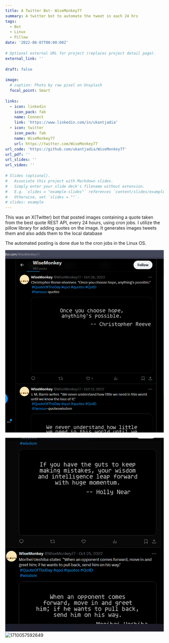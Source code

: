 ```yaml
---
title: A Twitter Bot- WiseMonkey77
summary: A twitter bot to automate the tweet in each 24 hrs 
tags:
  - Bot
  - Linux
  - Pillow
date: '2022-08-07T00:00:00Z'

# Optional external URL for project (replaces project detail page).
external_link: ''

draft: false

image:
  # caption: Photo by raw pixel on Unsplash
  focal_point: Smart

links:
  - icon: linkedin
    icon_pack: fab
    name: Connect
    link: 'https://www.linkedin.com/in/ukantjadia'
  - icon: twitter
    icon_pack: fab
    name: WiseMonkey77
    url: https://twitter.com/WiseMonkey77
url_code: 'https://github.com/ukantjadia/WiseMonkey77'
url_pdf: ''
url_slides: ''
url_video: ''

# Slides (optional).
#   Associate this project with Markdown slides.
#   Simply enter your slide deck's filename without extension.
#   E.g. `slides = "example-slides"` references `content/slides/example-slides.md`.
#   Otherwise, set `slides = ""`.
# slides: example
---
```



This was an X(Twitter) bot that posted images containing a quote taken from the best quote REST API, every 24 hours, using cron jobs. I utilize the pillow library for adding quotes on the image. It generates images tweets them and also adds them to the local database

The automated posting is done due to the cron jobs in the Linux OS.


![1710056367827](image/index/1710056367827.png)

![1710056397878](image/index/1710056397878.png)
![1710057592649](image/index/1710057592649.png)